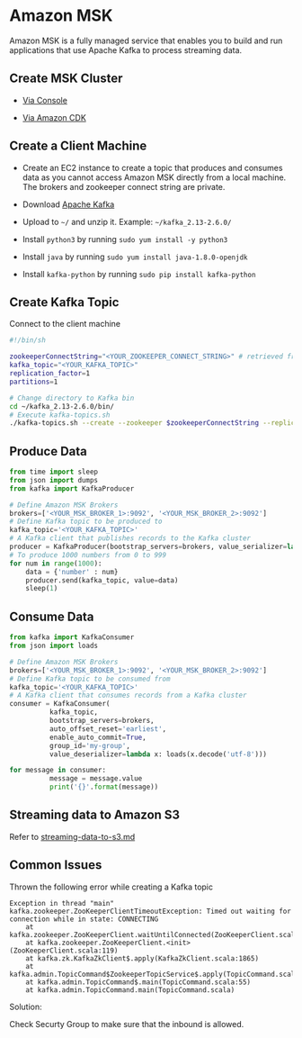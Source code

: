 # Amazon MSK

Amazon MSK is a fully managed service that enables you to build and run applications that use Apache Kafka to process streaming data.

## Create MSK Cluster 

- [Via Console](https://docs.aws.amazon.com/msk/latest/developerguide/getting-started.html)

- [Via Amazon CDK](https://github.com/wingkwong/aws-playground/tree/master/msk/cdk)

## Create a Client Machine

- Create an EC2 instance to create a topic that produces and consumes data as you cannot access Amazon MSK directly from a local machine. The brokers and zookeeper connect string are private. 

- Download [Apache Kafka](https://kafka.apache.org/downloads)

- Upload to ``~/`` and unzip it. Example: ``~/kafka_2.13-2.6.0/``

- Install ``python3`` by running ``sudo yum install -y python3``

- Install ``java`` by running ``sudo yum install java-1.8.0-openjdk``

- Install ``kafka-python`` by running ``sudo pip install kafka-python``

## Create Kafka Topic

Connect to the client machine

```bash
#!/bin/sh

zookeeperConnectString="<YOUR_ZOOKEEPER_CONNECT_STRING>" # retrieved from "View Client Information" in Amazon MSK Console
kafka_topic="<YOUR_KAFKA_TOPIC>"
replication_factor=1
partitions=1

# Change directory to Kafka bin 
cd ~/kafka_2.13-2.6.0/bin/
# Execute kafka-topics.sh
./kafka-topics.sh --create --zookeeper $zookeeperConnectString --replication-factor $replication_factor --partitions $partitions --topic $kafka_topic
```

## Produce Data

```py
from time import sleep
from json import dumps
from kafka import KafkaProducer

# Define Amazon MSK Brokers
brokers=['<YOUR_MSK_BROKER_1>:9092', '<YOUR_MSK_BROKER_2>:9092']
# Define Kafka topic to be produced to 
kafka_topic='<YOUR_KAFKA_TOPIC>'
# A Kafka client that publishes records to the Kafka cluster
producer = KafkaProducer(bootstrap_servers=brokers, value_serializer=lambda x: dumps(x).encode('utf-8'))
# To produce 1000 numbers from 0 to 999 
for num in range(1000):
    data = {'number' : num}
    producer.send(kafka_topic, value=data)
    sleep(1)
```

## Consume Data

```py
from kafka import KafkaConsumer
from json import loads

# Define Amazon MSK Brokers
brokers=['<YOUR_MSK_BROKER_1>:9092', '<YOUR_MSK_BROKER_2>:9092']
# Define Kafka topic to be consumed from 
kafka_topic='<YOUR_KAFKA_TOPIC>'
# A Kafka client that consumes records from a Kafka cluster
consumer = KafkaConsumer(
          kafka_topic,
          bootstrap_servers=brokers,
          auto_offset_reset='earliest',
          enable_auto_commit=True,
          group_id='my-group',
          value_deserializer=lambda x: loads(x.decode('utf-8')))

for message in consumer:
          message = message.value
          print('{}'.format(message))
```

## Streaming data to Amazon S3

Refer to [streaming-data-to-s3.md](https://github.com/wingkwong/aws-playground/blob/master/msk/streaming-data-to-s3.md)

## Common Issues

Thrown the following error while creating a Kafka topic

```
Exception in thread "main" kafka.zookeeper.ZooKeeperClientTimeoutException: Timed out waiting for connection while in state: CONNECTING
    at kafka.zookeeper.ZooKeeperClient.waitUntilConnected(ZooKeeperClient.scala:262)
    at kafka.zookeeper.ZooKeeperClient.<init>(ZooKeeperClient.scala:119)
    at kafka.zk.KafkaZkClient$.apply(KafkaZkClient.scala:1865)
    at kafka.admin.TopicCommand$ZookeeperTopicService$.apply(TopicCommand.scala:360)
    at kafka.admin.TopicCommand$.main(TopicCommand.scala:55)
    at kafka.admin.TopicCommand.main(TopicCommand.scala) 
```

Solution:

Check Securty Group to make sure that the inbound is allowed.
